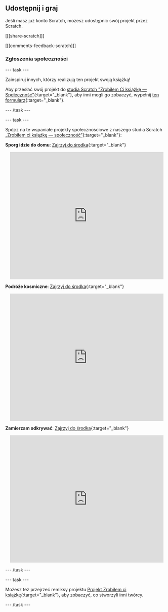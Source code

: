 ## Udostępnij i graj

Jeśli masz już konto Scratch, możesz udostępnić swój projekt przez Scratch.

[[[share-scratch]]]

[[[comments-feedback-scratch]]]

### Zgłoszenia społeczności

--- task ---

Zainspiruj innych, którzy realizują ten projekt swoją książką!

Aby przesłać swój projekt do [studia Scratch "Zrobiłem Ci książkę — Społeczność”](https://scratch.mit.edu/studios/29092393){:target="_blank"}, aby inni mogli go zobaczyć, wypełnij [ten formularz](https://form.raspberrypi.org/f/community-project-submissions){:target="_blank"}.

--- /task ---

--- task ---

Spójrz na te wspaniałe projekty społecznościowe z naszego studia Scratch [„Zrobiłem ci książkę — społeczność”](https://scratch.mit.edu/studios/29092393){:target="_blank"}:

**Sporg idzie do domu**: [Zajrzyj do środka](https://scratch.mit.edu/projects/951568362/editor){:target="_blank"}
<div class="scratch-preview" style="margin-left: 15px;">
  <iframe allowtransparency="true" width="485" height="402" src="https://scratch.mit.edu/projects/embed/951568362/?autostart=false" frameborder="0"></iframe>
</div>

**Podróże kosmiczne**: [Zajrzyj do środka](https://scratch.mit.edu/projects/707649190/editor){:target="_blank"}
<div class="scratch-preview" style="margin-left: 15px;">
  <iframe allowtransparency="true" width="485" height="402" src="https://scratch.mit.edu/projects/embed/707649190/?autostart=false" frameborder="0"></iframe>
</div>


**Zamierzam odkrywać**: [Zajrzyj do środka](https://scratch.mit.edu/projects/819661547/editor/){:target="_blank"}
<div class="scratch-preview" style="margin-left: 15px;">
  <iframe allowtransparency="true" width="485" height="402" src="https://scratch.mit.edu/projects/embed/819661547/?autostart=false" frameborder="0"></iframe>
</div>

--- /task ---

--- task ---

Możesz też przejrzeć remiksy projektu [Projekt Zrobiłem ci książkę](https://scratch.mit.edu/projects/582223042/remixes){:target="_blank"}, aby zobaczyć, co stworzyli inni twórcy.

--- /task ---
